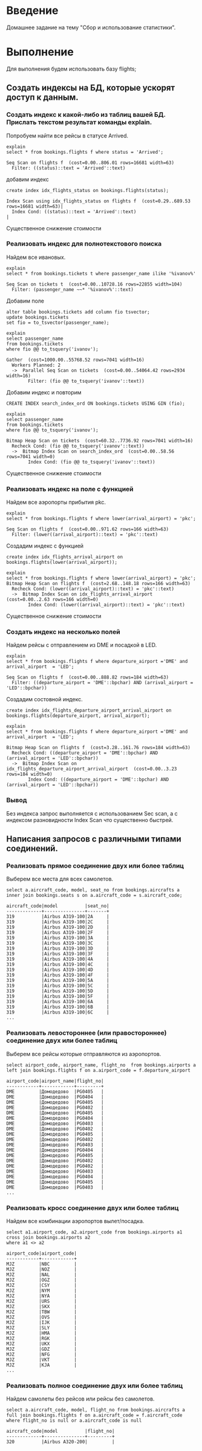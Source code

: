 ﻿# **Введение**

Домашнее задание на тему "Сбор и использование статистики".

# **Выполнение**

Для выполнения будем использовать базу flights;

## **Создать индексы на БД, которые ускорят доступ к данным.**
### **Создать индекс к какой-либо из таблиц вашей БД. Прислать текстом результат команды explain.**

Попробуем найти все рейсы в статусе Arrived.
```
explain
select * from bookings.flights f where status = 'Arrived';
```
```
Seq Scan on flights f  (cost=0.00..806.01 rows=16681 width=63)
  Filter: ((status)::text = 'Arrived'::text)                  
```
добавим индекс

```
create index idx_flights_status on bookings.flights(status);
```
```
Index Scan using idx_flights_status on flights f  (cost=0.29..689.53 rows=16681 width=63)|
  Index Cond: ((status)::text = 'Arrived'::text)                                         |
```
Существенное снижение стоимости

### **Реализовать индекс для полнотекстового поиска**

Найдем все ивановых.

```
explain
select * from bookings.tickets t where passenger_name ilike '%ivanov%'

Seq Scan on tickets t  (cost=0.00..10728.16 rows=22855 width=104)
  Filter: (passenger_name ~~* '%ivanov%'::text)                  
```

Добавим поле

```
alter table bookings.tickets add column fio tsvector;
update bookings.tickets
set fio = to_tsvector(passenger_name);
```

```
explain
select passenger_name
from bookings.tickets
where fio @@ to_tsquery('ivanov');

Gather  (cost=1000.00..55768.52 rows=7041 width=16)                         
  Workers Planned: 2                                                        
  ->  Parallel Seq Scan on tickets  (cost=0.00..54064.42 rows=2934 width=16)
        Filter: (fio @@ to_tsquery('ivanov'::text))                         
```
Добавим индекс и повторим
```
CREATE INDEX search_index_ord ON bookings.tickets USING GIN (fio);

explain
select passenger_name
from bookings.tickets
where fio @@ to_tsquery('ivanov');

Bitmap Heap Scan on tickets  (cost=60.32..7736.92 rows=7041 width=16)            
  Recheck Cond: (fio @@ to_tsquery('ivanov'::text))                              
  ->  Bitmap Index Scan on search_index_ord  (cost=0.00..58.56 rows=7041 width=0)
        Index Cond: (fio @@ to_tsquery('ivanov'::text))                          
```
Существенное снижение стоимости

### **Реализовать индекс на поле с функцией**

Найдем все аэропорты прибытия pkc.
```
explain
select * from bookings.flights f where lower(arrival_airport) = 'pkc';

Seq Scan on flights f  (cost=0.00..971.62 rows=166 width=63)
  Filter: (lower((arrival_airport)::text) = 'pkc'::text)    
```
Создадим индекс с функцией
```
create index idx_flights_arrival_airport on bookings.flights(lower(arrival_airport));

explain
select * from bookings.flights f where lower(arrival_airport) = 'pkc';
Bitmap Heap Scan on flights f  (cost=2.68..148.18 rows=166 width=63)                      
  Recheck Cond: (lower((arrival_airport)::text) = 'pkc'::text)                            
  ->  Bitmap Index Scan on idx_flights_arrival_airport  (cost=0.00..2.63 rows=166 width=0)
        Index Cond: (lower((arrival_airport)::text) = 'pkc'::text)                        
```
Существенное снижение стоимости

### **Создать индекс на несколько полей**

Найдем рейсы с отправлением из DME и посадкой в LED.

```
explain
select * from bookings.flights f where departure_airport ='DME' and arrival_airport  = 'LED';

Seq Scan on flights f  (cost=0.00..888.82 rows=184 width=63)                         
  Filter: ((departure_airport = 'DME'::bpchar) AND (arrival_airport = 'LED'::bpchar))
```

Создадим состовной индекс.

```
create index idx_flights_departure_airport_arrival_airport on bookings.flights(departure_airport, arrival_airport);

explain
select * from bookings.flights f where departure_airport ='DME' and arrival_airport  = 'LED';

Bitmap Heap Scan on flights f  (cost=3.28..161.76 rows=184 width=63)                                        
  Recheck Cond: ((departure_airport = 'DME'::bpchar) AND (arrival_airport = 'LED'::bpchar))                 
  ->  Bitmap Index Scan on idx_flights_departure_airport_arrival_airport  (cost=0.00..3.23 rows=184 width=0)
        Index Cond: ((departure_airport = 'DME'::bpchar) AND (arrival_airport = 'LED'::bpchar))             
```
### **Вывод**

Без индекса запрос выполняется с использованием Sec scan, а с индексом разновидности Index Scan что существенно быстрей.

## **Написания запросов с различными типами соединений.**

### **Реализовать прямое соединение двух или более таблиц**

Выберем все места для всех самолетов.
```
select a.aircraft_code, model, seat_no from bookings.aircrafts a
inner join bookings.seats s on a.aircraft_code = s.aircraft_code;
```

```
aircraft_code|model          |seat_no|
-------------+---------------+-------+
319          |Airbus A319-100|2A     |
319          |Airbus A319-100|2C     |
319          |Airbus A319-100|2D     |
319          |Airbus A319-100|2F     |
319          |Airbus A319-100|3A     |
319          |Airbus A319-100|3C     |
319          |Airbus A319-100|3D     |
319          |Airbus A319-100|3F     |
319          |Airbus A319-100|4A     |
319          |Airbus A319-100|4C     |
319          |Airbus A319-100|4D     |
319          |Airbus A319-100|4F     |
319          |Airbus A319-100|5A     |
319          |Airbus A319-100|5C     |
319          |Airbus A319-100|5D     |
319          |Airbus A319-100|5F     |
319          |Airbus A319-100|6A     |
319          |Airbus A319-100|6B     |
319          |Airbus A319-100|6C     |
...
```
### **Реализовать левостороннее (или правостороннее) соединение двух или более таблиц**

Выберем все рейсы которые отправляются из аэропортов.

```
select airport_code, airport_name, flight_no  from bookings.airports a 
left join bookings.flights f on a.airport_code = f.departure_airport  
```
```
airport_code|airport_name|flight_no|
------------+------------+---------+
DME         |Домодедово  |PG0405   |
DME         |Домодедово  |PG0404   |
DME         |Домодедово  |PG0405   |
DME         |Домодедово  |PG0402   |
DME         |Домодедово  |PG0405   |
DME         |Домодедово  |PG0404   |
DME         |Домодедово  |PG0403   |
DME         |Домодедово  |PG0402   |
DME         |Домодедово  |PG0405   |
DME         |Домодедово  |PG0402   |
DME         |Домодедово  |PG0403   |
DME         |Домодедово  |PG0404   |
DME         |Домодедово  |PG0405   |
DME         |Домодедово  |PG0402   |
DME         |Домодедово  |PG0402   |
DME         |Домодедово  |PG0403   |
DME         |Домодедово  |PG0404   |
DME         |Домодедово  |PG0405   |
DME         |Домодедово  |PG0403   |
...
```
### **Реализовать кросс соединение двух или более таблиц**

Найдем все комбинации аэропортов вылет/посадка.

```
select a1.airport_code, a2.airport_code from bookings.airports a1
cross join bookings.airports a2 
where a1 <> a2
```
```
airport_code|airport_code|
------------+------------+
MJZ         |NBC         |
MJZ         |NOZ         |
MJZ         |NAL         |
MJZ         |OGZ         |
MJZ         |CSY         |
MJZ         |NYM         |
MJZ         |NYA         |
MJZ         |URS         |
MJZ         |SKX         |
MJZ         |TBW         |
MJZ         |OVS         |
MJZ         |IJK         |
MJZ         |SLY         |
MJZ         |HMA         |
MJZ         |RGK         |
MJZ         |UKX         |
MJZ         |GDZ         |
MJZ         |NFG         |
MJZ         |VKT         |
MJZ         |KJA         |
...
```

### **Реализовать полное соединение двух или более таблиц**

Найдем самолеты без рейсов или рейсы без самолетов.
```
select a.aircraft_code, model, flight_no from bookings.aircrafts a
full join bookings.flights f on a.aircraft_code = f.aircraft_code
where flight_no is null or a.aircraft_code is null
```
```
aircraft_code|model          |flight_no|
-------------+---------------+---------+
320          |Airbus A320-200|         |
```






